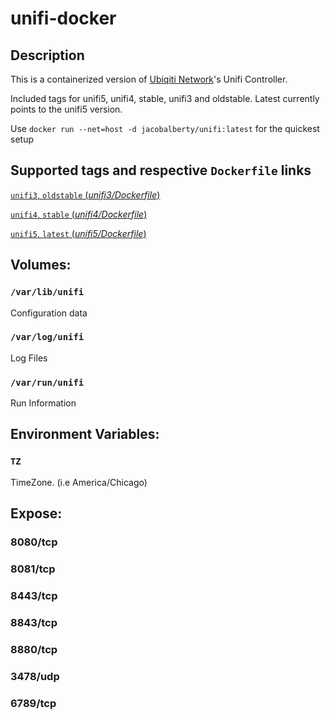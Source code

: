 # unifi-docker

## Description

This is a containerized version of [Ubiqiti Network](https://www.ubnt.com/)'s Unifi Controller.

Included tags for unifi5, unifi4, stable, unifi3 and oldstable. Latest currently points to the unifi5 version.

Use `docker run --net=host -d jacobalberty/unifi:latest` for the quickest setup

## Supported tags and respective `Dockerfile` links

[`unifi3`, `oldstable` (_unifi3/Dockerfile_)](https://github.com/jacobalberty/unifi-docker/blob/master/unifi3/Dockerfile)

[`unifi4`, `stable` (_unifi4/Dockerfile_)](https://github.com/jacobalberty/unifi-docker/blob/master/unifi4/Dockerfile)

[`unifi5`, `latest` (_unifi5/Dockerfile_)](https://github.com/jacobalberty/unifi-docker/blob/master/unifi5/Dockerfile)

## Volumes:

### `/var/lib/unifi`

Configuration data

### `/var/log/unifi`

Log Files

### `/var/run/unifi`

Run Information

## Environment Variables:

### `TZ`

TimeZone. (i.e America/Chicago)

## Expose:

### 8080/tcp

### 8081/tcp

### 8443/tcp

### 8843/tcp

### 8880/tcp

### 3478/udp

### 6789/tcp
